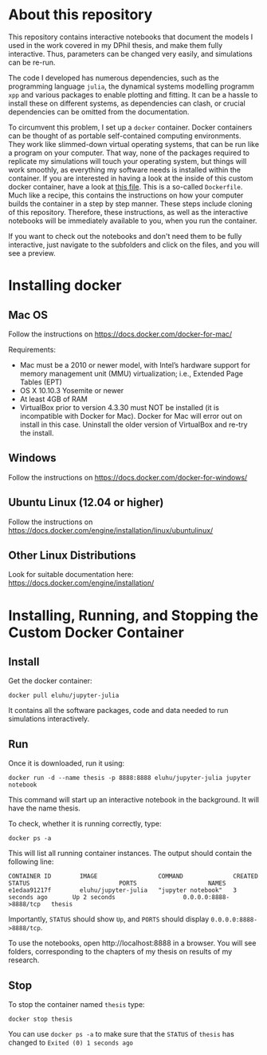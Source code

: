 # About this repository

This repository contains interactive notebooks that document the models I used in the work covered in my DPhil thesis, and make them fully interactive.
Thus, parameters can be changed very easily, and simulations can be re-run.

The code I developed has numerous dependencies, such as the programming language `julia`,  the dynamical systems modelling programm `xpp` and various packages to enable plotting and fitting.
It can be a hassle to install these on different systems, as dependencies can clash, or crucial dependencies can be omitted from the documentation.

To circumvent this problem, I set up a `docker` container. Docker containers can be thought of as portable self-contained computing environments. They work like slimmed-down virtual operating systems, that can be run like a program on your computer. That way, none of the packages required to replicate my simulations will touch your operating system, but things will work smoothly, as everything my software needs is installed within the container.
If you are interested in having a look at the inside of this custom docker container, have a look at [this file](https://github.com/el-uhu/docker-containers/blob/master/thesis-nbs/Dockerfile). This is a so-called `Dockerfile`. Much like a recipe, this contains the instructions on how your computer builds the container in a step by step manner.
These steps include cloning of this repository. Therefore, these instructions, as well as the interactive notebooks will be immediately available to you, when you run the container.

If you want to check out the notebooks and don't need them to be fully interactive, just navigate to the subfolders and click on the files, and you will see a preview.

# Installing docker

## Mac OS
Follow the instructions on https://docs.docker.com/docker-for-mac/

Requirements:
- Mac must be a 2010 or newer model, with Intel’s hardware support for memory management unit (MMU) virtualization; i.e., Extended Page Tables (EPT)
- OS X 10.10.3 Yosemite or newer
- At least 4GB of RAM
- VirtualBox prior to version 4.3.30 must NOT be installed (it is incompatible with Docker for Mac). Docker for Mac will error out on install in this case. Uninstall the older version of VirtualBox and re-try the install.

## Windows
Follow the instructions on https://docs.docker.com/docker-for-windows/

## Ubuntu Linux (12.04 or higher)
Follow the instructions on https://docs.docker.com/engine/installation/linux/ubuntulinux/

## Other Linux Distributions
Look for suitable documentation here: https://docs.docker.com/engine/installation/

# Installing, Running, and Stopping  the Custom Docker Container


## Install
Get the docker container:
```
docker pull eluhu/jupyter-julia
```
It contains all the software packages, code and data needed to run simulations interactively.

## Run
Once it is downloaded, run it using:

```
docker run -d --name thesis -p 8888:8888 eluhu/jupyter-julia jupyter notebook
```

This command will start up an interactive notebook in the background. It will have the name thesis.

To check, whether it is running correctly, type:
```
docker ps -a
```
This will list all running container instances.
The output should contain the following line:
```
CONTAINER ID        IMAGE                 COMMAND              CREATED             STATUS                         PORTS                    NAMES
e1edaa91217f        eluhu/jupyter-julia   "jupyter notebook"   3 seconds ago       Up 2 seconds                   0.0.0.0:8888->8888/tcp   thesis
```
Importantly, `STATUS` should show `Up`, and `PORTS` should display  `0.0.0.0:8888->8888/tcp`.

To use the notebooks, open http://localhost:8888 in a browser.
You will see folders, corresponding to the chapters of my thesis on results of my research.

## Stop
To stop the container named `thesis` type:
```
docker stop thesis
```

You can use `docker ps -a` to make sure that the `STATUS` of `thesis` has changed to `Exited (0) 1 seconds ago`
